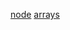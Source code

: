 [node](https://nodejs.org/es/)
[arrays](https://curriculum.laboratoria.la/es/topics/javascript/04-arrays)
